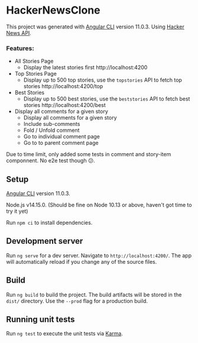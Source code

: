 # HackerNewsClone

This project was generated with [Angular CLI](https://github.com/angular/angular-cli) version 11.0.3.
Using [Hacker News API](https://github.com/HackerNews/API).

### Features:
* All Stories Page
  * Display the latest stories first http://localhost:4200
* Top Stories Page
  * Display up to 500 top stories, use the `topstories` API to fetch top stories http://localhost:4200/top
* Best Stories
  * Display up to 500 best stories, use the `beststories` API to fetch best stories http://localhost:4200/best
* Display all comments for a given story
  * Display all comments for a given story
  * Include sub-comments
  * Fold / Unfold comment
  * Go to individual comment page
  * Go to to parent comment page
  
Due to time limit, only added some tests in comment and story-item componnent. No e2e test though 😕.

## Setup
[Angular CLI](https://github.com/angular/angular-cli) version 11.0.3.

Node.js v14.15.0. (Should be fine on Node 10.13 or above, haven't got time to try it yet)

Run `npm ci` to install dependencies.
## Development server

Run `ng serve` for a dev server. Navigate to `http://localhost:4200/`. The app will automatically reload if you change any of the source files.

## Build

Run `ng build` to build the project. The build artifacts will be stored in the `dist/` directory. Use the `--prod` flag for a production build.

## Running unit tests

Run `ng test` to execute the unit tests via [Karma](https://karma-runner.github.io).

